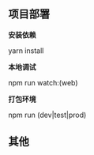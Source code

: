 ## 项目部署

**安装依赖**

yarn install

**本地调试**

npm run watch:(web)

**打包环境**

npm run (dev|test|prod)

## 其他
